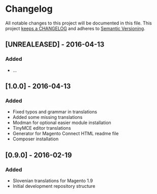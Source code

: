 # Changelog

All notable changes to this project will be documented in this file. This project
[keeps a CHANGELOG](http://keepachangelog.com/) and adheres to
[Semantic Versioning](http://semver.org/).

## [UNREALEASED] - 2016-04-13

### Added

* ...


## [1.0.0] - 2016-04-13

### Added

* Fixed typos and grammar in translations
* Added some missing translations
* Modman for optional easier module installation
* TinyMCE editor translations
* Generator for Magento Connect HTML readme file
* Composer installation


## [0.9.0] - 2016-02-19

### Added

* Slovenian translations for Magento 1.9
* Initial development repository structure
